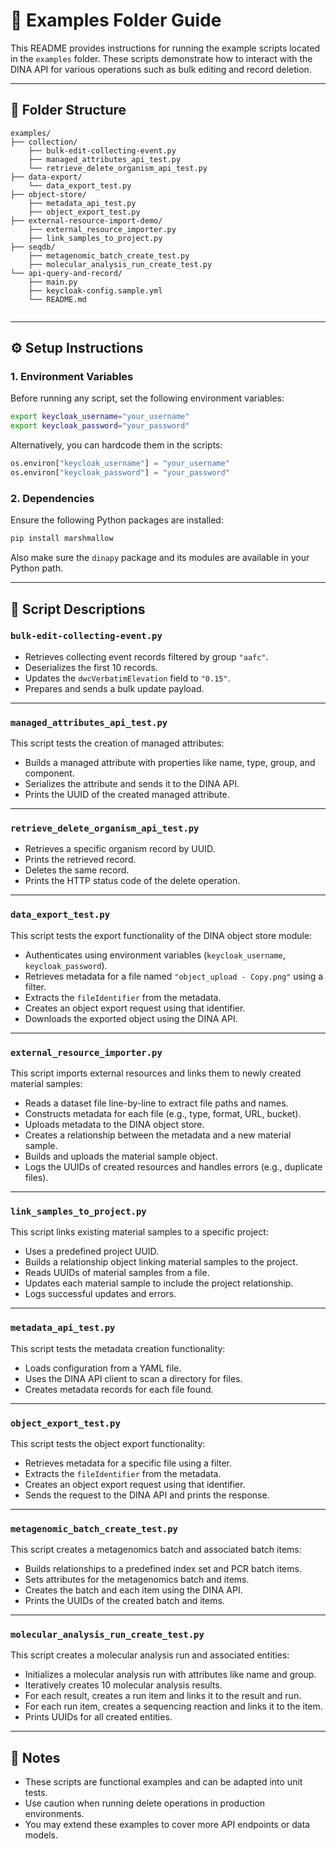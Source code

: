 
# 📁 Examples Folder Guide

This README provides instructions for running the example scripts located in the `examples` folder. These scripts demonstrate how to interact with the DINA API for various operations such as bulk editing and record deletion.

---

## 📂 Folder Structure

```
examples/
├── collection/
    ├── bulk-edit-collecting-event.py
    ├── managed_attributes_api_test.py
    └── retrieve_delete_organism_api_test.py
├── data-export/
    └── data_export_test.py
├── object-store/
    ├── metadata_api_test.py
    ├── object_export_test.py
├── external-resource-import-demo/
    ├── external_resource_importer.py
    ├── link_samples_to_project.py
├── seqdb/
    ├── metagenomic_batch_create_test.py
    ├── molecular_analysis_run_create_test.py
└── api-query-and-record/
    ├── main.py
    ├── keycloak-config.sample.yml
    └── README.md


```

---

## ⚙️ Setup Instructions

### 1. Environment Variables

Before running any script, set the following environment variables:

```bash
export keycloak_username="your_username"
export keycloak_password="your_password"
```

Alternatively, you can hardcode them in the scripts:

```python
os.environ["keycloak_username"] = "your_username"
os.environ["keycloak_password"] = "your_password"
```

### 2. Dependencies

Ensure the following Python packages are installed:

```bash
pip install marshmallow
```

Also make sure the `dinapy` package and its modules are available in your Python path.

---

## 📜 Script Descriptions

### `bulk-edit-collecting-event.py`

- Retrieves collecting event records filtered by group `"aafc"`.
- Deserializes the first 10 records.
- Updates the `dwcVerbatimElevation` field to `"0.15"`.
- Prepares and sends a bulk update payload.

---

### `managed_attributes_api_test.py`
This script tests the creation of managed attributes:

- Builds a managed attribute with properties like name, type, group, and component.
- Serializes the attribute and sends it to the DINA API.
- Prints the UUID of the created managed attribute.

---

### `retrieve_delete_organism_api_test.py`

- Retrieves a specific organism record by UUID.
- Prints the retrieved record.
- Deletes the same record.
- Prints the HTTP status code of the delete operation.

---

### `data_export_test.py`
This script tests the export functionality of the DINA object store module:

- Authenticates using environment variables (`keycloak_username`, `keycloak_password`).
- Retrieves metadata for a file named `"object_upload - Copy.png"` using a filter.
- Extracts the `fileIdentifier` from the metadata.
- Creates an object export request using that identifier.
- Downloads the exported object using the DINA API.

---

### `external_resource_importer.py`
This script imports external resources and links them to newly created material samples:

- Reads a dataset file line-by-line to extract file paths and names.
- Constructs metadata for each file (e.g., type, format, URL, bucket).
- Uploads metadata to the DINA object store.
- Creates a relationship between the metadata and a new material sample.
- Builds and uploads the material sample object.
- Logs the UUIDs of created resources and handles errors (e.g., duplicate files).

---

### `link_samples_to_project.py`
This script links existing material samples to a specific project:

- Uses a predefined project UUID.
- Builds a relationship object linking material samples to the project.
- Reads UUIDs of material samples from a file.
- Updates each material sample to include the project relationship.
- Logs successful updates and errors.

---

### `metadata_api_test.py`
This script tests the metadata creation functionality:

- Loads configuration from a YAML file.
- Uses the DINA API client to scan a directory for files.
- Creates metadata records for each file found.

---

### `object_export_test.py`
This script tests the object export functionality:

- Retrieves metadata for a specific file using a filter.
- Extracts the `fileIdentifier` from the metadata.
- Creates an object export request using that identifier.
- Sends the request to the DINA API and prints the response.

---

### `metagenomic_batch_create_test.py`
This script creates a metagenomics batch and associated batch items:

- Builds relationships to a predefined index set and PCR batch items.
- Sets attributes for the metagenomics batch and items.
- Creates the batch and each item using the DINA API.
- Prints the UUIDs of the created batch and items.

---

### `molecular_analysis_run_create_test.py`
This script creates a molecular analysis run and associated entities:

- Initializes a molecular analysis run with attributes like name and group.
- Iteratively creates 10 molecular analysis results.
- For each result, creates a run item and links it to the result and run.
- For each run item, creates a sequencing reaction and links it to the item.
- Prints UUIDs for all created entities.

---

## 🧪 Notes

- These scripts are functional examples and can be adapted into unit tests.
- Use caution when running delete operations in production environments.
- You may extend these examples to cover more API endpoints or data models.